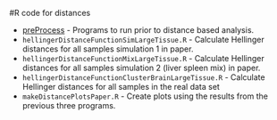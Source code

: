 #R code for distances

* [preProcess](https://github.com/mccabes292/actorPaper/tree/master/RCode/distances/preProcess) - Programs to run prior to distance based analysis.
* `hellingerDistanceFunctionSimLargeTissue.R` - Calculate Hellinger distances for all samples simulation 1 in paper.
* `hellingerDistanceFunctionMixLargeTissue.R` - Calculate Hellinger distances for all samples simulation 2 (liver spleen mix) in paper.
* `hellingerDistanceFunctionClusterBrainLargeTissue.R` - Calculate Hellinger distances for all samples in the real data set
* `makeDistancePlotsPaper.R` - Create plots using the results from the previous three programs.
